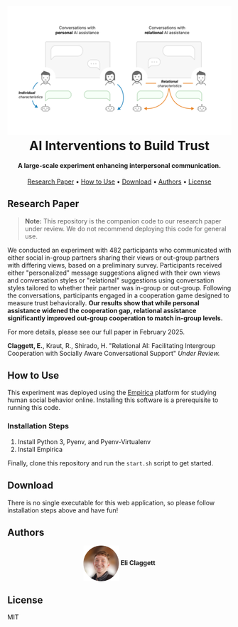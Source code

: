 <h1 align="center">
  <br>
  <img src="https://raw.githubusercontent.com/eliclaggett/Language-Intervention-Experiment/refs/heads/main/assets/experiment_concept.svg" width="800"></a>
  <br>
  AI Interventions to Build Trust
</h1>

<h4 align="center">A large-scale experiment enhancing interpersonal communication.</h4>

<p align="center">
  <a href="#research-paper">Research Paper</a> •
  <a href="#how-to-use">How to Use</a> •
  <a href="#download">Download</a> •
  <a href="#authors">Authors</a> •
  <a href="#license">License</a>
</p>

<!-- ![screenshot]() -->

## Research Paper

> **Note:**
> This repository is the companion code to our research paper under review. We do not recommend deploying this code for general use.

We conducted an experiment with 482 participants who communicated with either social in-group partners sharing their views or out-group partners with differing views, based on a preliminary survey. Participants received either "personalized" message suggestions aligned with their own views and conversation styles or "relational" suggestions using conversation styles tailored to whether their partner was in-group or out-group. Following the conversations, participants engaged in a cooperation game designed to measure trust behaviorally. **Our results show that while personal assistance widened the cooperation gap, relational assistance significantly improved out-group cooperation to match in-group levels.**

For more details, please see our full paper in February 2025.

**Claggett, E.**, Kraut, R., Shirado, H. "Relational AI: Facilitating Intergroup Cooperation with Socially Aware Conversational Support" _Under Review._

## How to Use

This experiment was deployed using the [Empirica](https://empirica.ly) platform for studying human social behavior online. Installing this software is a prerequisite to running this code.

### Installation Steps

1. Install Python 3, Pyenv, and Pyenv-Virtualenv
2. Install Empirica

Finally, clone this repository and run the `start.sh` script to get started.

## Download

There is no single executable for this web application, so please follow installation steps above and have fun!

## Authors

<p align="center">
    <img src="https://raw.githubusercontent.com/eliclaggett/Language-Intervention-Experiment/refs/heads/main/assets/eli.png" width="80" valign="middle"/>
    <strong>Eli Claggett</strong>
</p>

## License

MIT

